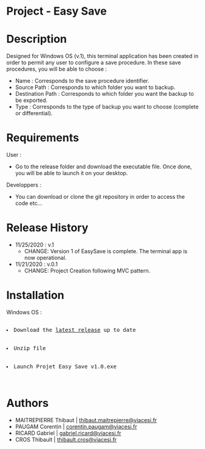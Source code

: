 # Project - Easy Save

# Description
Designed for Windows OS (v.1), this terminal application has been created in order to permit any user to configure a save procedure.
In these save procedures, you will be able to choose :
<ul>
  <li>Name : Corresponds to the save procedure identifier.</li>
  <li>Source Path : Corresponds to which folder you want to backup.</li>
  <li>Destination Path : Corresponds to which folder you want the backup to be exported.</li>
  <li>Type : Corresponds to the type of backup you want to choose (complete or differential).</li>
</ul>

# Requirements
User :
<ul>
  <li>Go to the release folder and download the executable file. Once done, you will be able to launch it on your desktop.</li>
</ul>
Developpers :
<ul>
  <li>You can download or clone the git repository in order to access the code etc...</li>
</ul>

# Release History
<ul>
  <li>11/25/2020 : v.1
    <ul>
      <li>CHANGE: Version 1 of EasySave is complete. The terminal app is now operational.</li>
    </ul>
  </li>
  <li>11/21/2020 : v.0.1
    <ul>
      <li>CHANGE: Project Creation following MVC pattern.</li>
    </ul>
  </li>
</ul>

# Installation
Windows OS :
<div class="highlight highlight-source-shell">
  <pre>
    <li>Download the <a href="https://github.com/SlyverStorm/Projet-EasySave/releases/tag/1.0">latest release</a> up to date</li>
    <li>Unzip file</li>
    <li>Launch Projet Easy Save v1.0.exe</li>
  </pre>
</div>

# Authors
<ul>
  <li>MAITREPIERRE Thibaut | <a href="mailto:thibaut.maitrepierre@viacesi.fr">thibaut.maitrepierre@viacesi.fr</a></li>
  <li>PAUGAM Corentin | <a href="mailto:corentin.paugam@viacesi.fr">corentin.paugam@viacesi.fr</a></li>
  <li>RICARD Gabriel | <a href="mailto:gabriel.ricard@viacesi.fr">gabriel.ricard@viacesi.fr</a></li>
  <li>CROS Thibault | <a href="mailto:thibault.cros@viacesi.fr">thibault.cros@viacesi.fr</a></li>
</ul>
